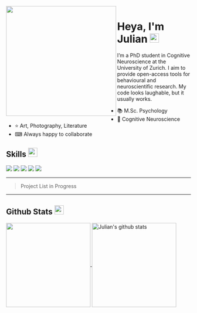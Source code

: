 <img align="left"  height="300" src="https://github.com/Julian-Ockelmann/Julian-Ockelmann/assets/66472855/6a84bd2d-996f-4962-b115-fb60024a138a"/>
<h1>Heya, I'm Julian <img src="https://media.giphy.com/media/hvRJCLFzcasrR4ia7z/giphy.gif" width="25px"></h1>




I’m a PhD student in Cognitive Neuroscience at the University of Zurich. I aim to provide open-access tools for behavioural and neuroscientific research. My code looks laughable, but it usually works. 

- 📚 M.Sc. Psychology
- 🧠 Cognitive Neuroscience
- ⭐ Art, Photography, Literature
- ⌨ Always happy to collaborate

## Skills <img src="https://media.giphy.com/media/QssGEmpkyEOhBCb7e1/giphy.gif" width="25px">
![](https://img.shields.io/badge/Code-R-informational?style=flat&logo=R&logoColor=white&color=65aec9)
![](https://img.shields.io/badge/Code-Python-informational?style=flat&logo=Python&logoColor=white&color=65aec9)
![](https://img.shields.io/badge/Code-Matlab-informational?style=flat&logo=Matlab&logoColor=white&color=65aec9)
![](https://img.shields.io/badge/Code-HTML-informational?style=flat&logo=HTML&logoColor=white&color=65aec9)
![](https://img.shields.io/badge/Code-Markdown-informational?style=flat&logo=Markdown&logoColor=white&color=65aec9)

---
> Project List in Progress
---

## Github Stats <img src="https://media.giphy.com/media/cj87CxfRtrUifF3Ryk/giphy.gif" width="25px">

<a href="https://github.com/Julian-Ockelmann">
  <img align="center" src="https://github-readme-stats.vercel.app/api/top-langs/?username=Julian-Ockelmann&show_icons=true&theme=dracula&langs_count=8&count_private=true&card_width=250" height="230px"/>
  </a> 
  <a href="https://github.com/Julian-Ockelmann">
  <img align="center" src="https://github-readme-stats.vercel.app/api?username=Julian-Ockelmann&count_private=true&hide=stars&show_icons=true&theme=dracula&line_height=27&card_width=200&layout=compact"  alt="Julian's github stats" height="230px" />
</a>


